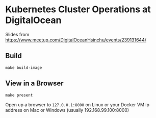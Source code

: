 # Kubernetes Cluster Operations at DigitalOcean

Slides from https://www.meetup.com/DigitalOceanHsinchu/events/239131644/

## Build
```
make build-image
```

## View in a Browser
```
make present
```

Open up a browser to `127.0.0.1:8000` on Linux or your Docker VM ip address on Mac or Windows (usually 192.168.99.100:8000)
